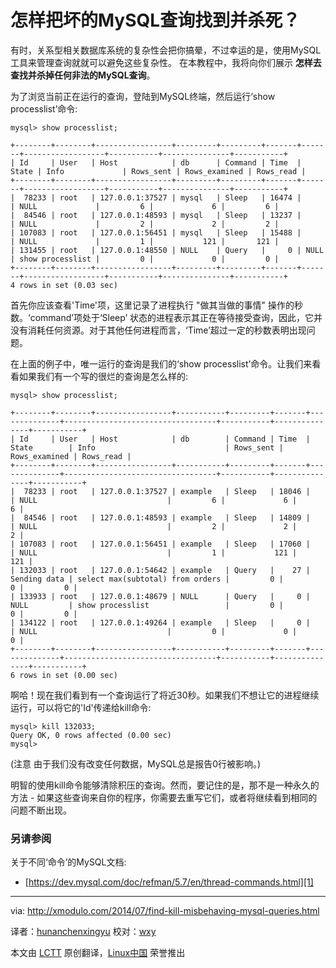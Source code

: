 怎样把坏的MySQL查询找到并杀死？
================================================================================

有时，关系型相关数据库系统的复杂性会把你搞晕，不过幸运的是，使用MySQL工具来管理查询就就可以避免这些复杂性。 在本教程中，我将向你们展示 **怎样去查找并杀掉任何非法的MySQL查询**。

为了浏览当前正在运行的查询，登陆到MySQL终端，然后运行‘show processlist’命令:

    mysql> show processlist; 

    +--------+--------+-----------------+---------+---------+-------+-------+------------------+-----------+---------------+-----------+
    | Id     | User   | Host            | db      | Command | Time  | State | Info             | Rows_sent | Rows_examined | Rows_read |
    +--------+--------+-----------------+---------+---------+-------+-------+------------------+-----------+---------------+-----------+
    |  78233 | root   | 127.0.0.1:37527 | mysql   | Sleep   | 16474 |       | NULL             |         6 |             6 |         6 |
    |  84546 | root   | 127.0.0.1:48593 | mysql   | Sleep   | 13237 |       | NULL             |         2 |             2 |         2 |
    | 107083 | root   | 127.0.0.1:56451 | mysql   | Sleep   | 15488 |       | NULL             |         1 |           121 |       121 |
    | 131455 | root   | 127.0.0.1:48550 | NULL    | Query   |     0 | NULL  | show processlist |         0 |             0 |         0 |
    +--------+--------+-----------------+---------+---------+-------+-------+------------------+-----------+---------------+-----------+
    4 rows in set (0.03 sec)

首先你应该查看'Time'项，这里记录了进程执行 "做其当做的事情" 操作的秒数。‘command’项处于‘Sleep’
状态的进程表示其正在等待接受查询，因此，它并没有消耗任何资源。对于其他任何进程而言，‘Time’超过一定的秒数表明出现问题。

在上面的例子中，唯一运行的查询是我们的‘show processlist’命令。让我们来看看如果我们有一个写的很烂的查询是怎么样的:

    mysql> show processlist; 

    +--------+--------+-----------------+-----------+---------+-------+--------------+----------------------------------+-----------+---------------+-----------+
    | Id     | User   | Host            | db        | Command | Time  | State        | Info                             | Rows_sent | Rows_examined | Rows_read |
    +--------+--------+-----------------+-----------+---------+-------+--------------+----------------------------------+-----------+---------------+-----------+
    |  78233 | root   | 127.0.0.1:37527 | example   | Sleep   | 18046 |              | NULL                             |         6 |             6 |         6 |
    |  84546 | root   | 127.0.0.1:48593 | example   | Sleep   | 14809 |              | NULL                             |         2 |             2 |         2 |
    | 107083 | root   | 127.0.0.1:56451 | example   | Sleep   | 17060 |              | NULL                             |         1 |           121 |       121 |
    | 132033 | root   | 127.0.0.1:54642 | example   | Query   |    27 | Sending data | select max(subtotal) from orders |         0 |             0 |         0 |
    | 133933 | root   | 127.0.0.1:48679 | NULL      | Query   |     0 | NULL         | show processlist                 |         0 |             0 |         0 |
    | 134122 | root   | 127.0.0.1:49264 | example   | Sleep   |     0 |              | NULL                             |         0 |             0 |         0 |
    +--------+--------+-----------------+-----------+---------+-------+--------------+----------------------------------+-----------+---------------+-----------+
    6 rows in set (0.00 sec)

啊哈！现在我们看到有一个查询运行了将近30秒。如果我们不想让它的进程继续运行，可以将它的'Id'传递给kill命令:

    mysql> kill 132033;
    Query OK, 0 rows affected (0.00 sec)
    mysql> 

(注意 由于我们没有改变任何数据，MySQL总是报告0行被影响。)

明智的使用kill命令能够清除积压的查询。然而，要记住的是，那不是一种永久的方法 - 如果这些查询来自你的程序，你需要去重写它们，或者将继续看到相同的问题不断出现。

### 另请参阅 ###

关于不同‘命令’的MySQL文档:

- [https://dev.mysql.com/doc/refman/5.7/en/thread-commands.html][1]

--------------------------------------------------------------------------------

via: http://xmodulo.com/2014/07/find-kill-misbehaving-mysql-queries.html

译者：[hunanchenxingyu](https://github.com/hunanchenxingyu) 校对：[wxy](https://github.com/wxy)

本文由 [LCTT](https://github.com/LCTT/TranslateProject) 原创翻译，[Linux中国](http://linux.cn/) 荣誉推出

[1]:https://dev.mysql.com/doc/refman/5.7/en/thread-commands.html
